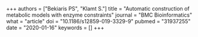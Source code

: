 +++
authors = ["Bekiaris PS", "Klamt S."]
title = "Automatic construction of metabolic models with enzyme constraints"
journal = "BMC Bioinformatics"
what = "article"
doi = "10.1186/s12859-019-3329-9"
pubmed = "31937255"
date = "2020-01-16"
keywords = []
+++

